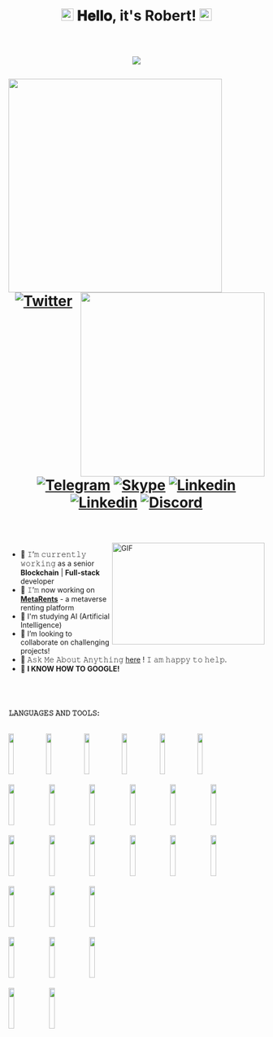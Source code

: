 <h1 align="center">
  <img src="https://github.com/crazydevlegend/crazydevlegend/blob/main/Earth.gif" width="24px" style="max-width:100%;">
  𝐇𝐞𝐥𝐥𝐨, it's Robert!
  <img src="https://github.com/crazydevlegend/crazydevlegend/blob/main/Earth.gif" width="24px" style="max-width:100%;">
  
  <br /><img src="https://profile-counter.glitch.me/crazydevlegend/count.svg" />
  <br />
  <div align=center>
  <img align=left width=420 src="https://github-readme-stats.vercel.app/api?username=crazydevlegend&hide=prs&theme=onedark&layout=compact&hide_border=true&show_icons=true" />
  <img align=right width=362 src="https://github-readme-streak-stats.herokuapp.com/?user=crazydevlegend&theme=onedark" />
  
  [![Twitter](https://img.shields.io/badge/-Twitter-blue?style=flat&logo=Twitter&logoColor=white)](https://twitter.com/crazydevlegend)
  [![Telegram](https://img.shields.io/badge/-Telegram-000?style=flat&logo=Telegram&logoColor=white)](https://t.me/crazydevlegend)
  [![Skype](https://img.shields.io/badge/-Skype-grey?style=flat&logo=Skype&logoColor=white)](https://join.skype.com/invite/ocOeLb8duYYV)
  [![Linkedin](https://img.shields.io/badge/-LinkedIn-blue?style=flat&logo=Linkedin&logoColor=white)](https://www.linkedin.com/in/robert-carden/)
  [![Linkedin](https://img.shields.io/badge/Portfolio-gray?style=flat&logo=appveyor)](https://crazy-dev-legend.netlify.app/)
  [![Discord](https://img.shields.io/badge/-Discord-white?style=flat&logo=Discord)](https://discord.com/users/CrazyDevHero#7119/)
  </div>

</h1>

<br/>
<br/>
<a target="_blank">
  <img align="right" height="200" width="300" alt="GIF" src="https://github.com/crazydevlegend/crazydevlegend/blob/main/coder.gif">
</a>

- 🔭 𝙸’𝚖 𝚌𝚞𝚛𝚛𝚎𝚗𝚝𝚕𝚢 𝚠𝚘𝚛𝚔𝚒𝚗𝚐 as a senior **Blockchain** | **Full-stack** developer
- 🌱 𝙸’𝚖 now working on [**MetaRents**](https://metarents.io/) - a metaverse renting platform
- 📖 I'm studying AI (Artificial Intelligence)
- 🤔 I’m looking to collaborate on challenging projects!
- 💬 𝙰𝚜𝚔 𝙼𝚎 𝙰𝚋𝚘𝚞𝚝 𝙰𝚗𝚢𝚝𝚑𝚒𝚗𝚐 [here](https://t.me/crazydevlegend/) ! 𝙸 𝚊𝚖 𝚑𝚊𝚙𝚙𝚢 𝚝𝚘 𝚑𝚎𝚕𝚙.
- 🤣 **I KNOW HOW TO GOOGLE!**

<br/>

#


**𝙻𝙰𝙽𝙶𝚄𝙰𝙶𝙴𝚂 𝙰𝙽𝙳 𝚃𝙾𝙾𝙻𝚂:**  
<br/>
<p>
  <code><img width="14%" height="80px" src="https://github.com/crazydevlegend/crazydevlegend/blob/main/solidity.svg"></code>
  <code><img width="14%" height="80px" src="https://github.com/crazydevlegend/crazydevlegend/blob/main/rust.svg"></code>
  <code><img width="14%" height="80px" src="https://github.com/crazydevlegend/crazydevlegend/blob/main/javascript.svg"></code>
  <code><img width="14%" height="80px" src="https://github.com/crazydevlegend/crazydevlegend/blob/main/golang.svg"></code>
  <code><img width="14%" height="80px" src="https://github.com/crazydevlegend/crazydevlegend/blob/main/python.svg"></code>
  <code><img width="14%" height="80px" src="https://github.com/crazydevlegend/crazydevlegend/blob/main/c++.svg"></code>
  <br />
  <br />
  <code><img width="15%" height="80px" src="https://github.com/crazydevlegend/crazydevlegend/blob/main/openzeppelin.svg"></code>
  <code><img width="15%" height="80px" src="https://github.com/crazydevlegend/crazydevlegend/blob/main/react.svg"></code>
  <code><img width="15%" height="80px" src="https://github.com/crazydevlegend/crazydevlegend/blob/main/vue.svg"></code>
  <code><img width="15%" height="80px" src="https://github.com/crazydevlegend/crazydevlegend/blob/main/angular.svg"></code>
  <code><img width="15%" height="80px" src="https://github.com/crazydevlegend/crazydevlegend/blob/main/bootstrap.svg"></code>
  <code><img width="15%" height="80px" src="https://github.com/crazydevlegend/crazydevlegend/blob/main/jquery.svg"></code>
  <br />
  <br />
  <code><img width="15%" height="80px" src="https://github.com/crazydevlegend/crazydevlegend/blob/main/hardhat.svg"></code>
  <code><img width="15%" height="80px" src="https://github.com/crazydevlegend/crazydevlegend/blob/main/truffle.svg"></code>
  <code><img width="15%" height="80px" src="https://github.com/crazydevlegend/crazydevlegend/blob/main/express.svg"></code>
  <code><img width="15%" height="80px" src="https://github.com/crazydevlegend/crazydevlegend/blob/main/laravel.svg"></code>
  <code><img width="15%" height="80px" src="https://github.com/crazydevlegend/crazydevlegend/blob/main/codeigniter.svg"></code>
  <code><img width="15%" height="80px" src="https://github.com/crazydevlegend/crazydevlegend/blob/main/django.svg"></code>
  <br />
  <br />
  <code><img width="15%" height="80px" src="https://github.com/crazydevlegend/crazydevlegend/blob/main/mysql.svg"></code>
  <code><img width="15%" height="80px" src="https://github.com/crazydevlegend/crazydevlegend/blob/main/sqlite.svg"></code>
  <code><img width="15%" height="80px" src="https://github.com/crazydevlegend/crazydevlegend/blob/main/mongodb.svg"></code>
  <br />
  <br />
  <code><img width="15%" height="80px" src="https://github.com/crazydevlegend/crazydevlegend/blob/main/jest.svg"></code>
  <code><img width="15%" height="80px" src="https://github.com/crazydevlegend/crazydevlegend/blob/main/mocha.svg"></code>
  <code><img width="15%" height="80px" src="https://github.com/crazydevlegend/crazydevlegend/blob/main/chai.svg"></code>
  <br />
  <br />
  <code><img width="15%" height="80px" src="https://github.com/crazydevlegend/crazydevlegend/blob/main/npm.svg"></code>
  <code><img width="15%" height="80px" src="https://github.com/crazydevlegend/crazydevlegend/blob/main/yarn.svg"></code>
</p>

